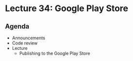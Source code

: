 # Lecture 34: Google Play Store

## Agenda

- Announcements
- Code review
- Lecture
  - Publishing to the Google Play Store
